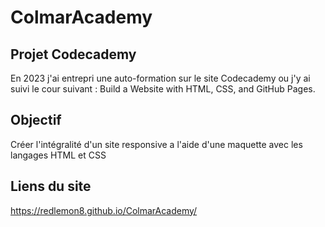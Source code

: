 # ColmarAcademy

## Projet Codecademy

En 2023 j'ai entrepri une auto-formation sur le site Codecademy ou j'y ai suivi le cour suivant : Build a Website with HTML, CSS, and GitHub Pages.

## Objectif

Créer l'intégralité d'un site responsive a l'aide d'une maquette avec les langages HTML et CSS

## Liens du site

 https://redlemon8.github.io/ColmarAcademy/
